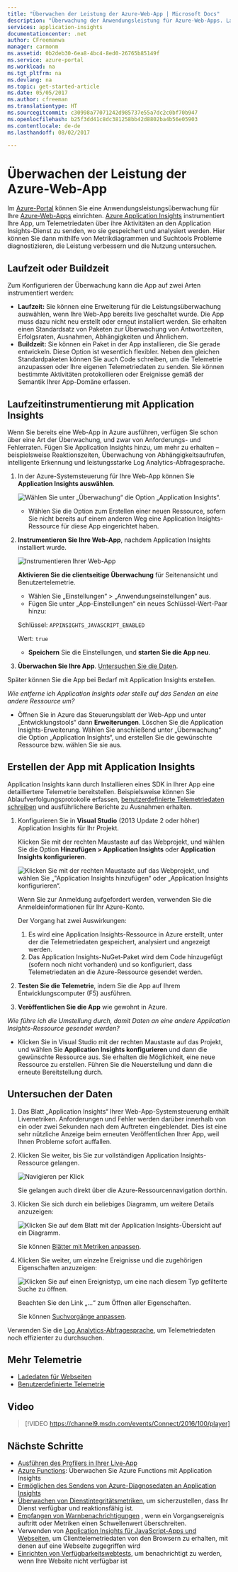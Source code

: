 ```yaml
---
title: "Überwachen der Leistung der Azure-Web-App | Microsoft Docs"
description: "Überwachung der Anwendungsleistung für Azure-Web-Apps. Ladezeit für Diagramme und Antwortzeit, Informationen zu den Abhängigkeiten und Festlegen von Benachrichtigungen zur Leistung."
services: application-insights
documentationcenter: .net
author: CFreemanwa
manager: carmonm
ms.assetid: 0b2deb30-6ea8-4bc4-8ed0-26765b85149f
ms.service: azure-portal
ms.workload: na
ms.tgt_pltfrm: na
ms.devlang: na
ms.topic: get-started-article
ms.date: 05/05/2017
ms.author: cfreeman
ms.translationtype: HT
ms.sourcegitcommit: c30998a77071242d985737e55a7dc2c0bf70b947
ms.openlocfilehash: b25f3dd41c8dc381258bb42d8802ba4b56e05903
ms.contentlocale: de-de
ms.lasthandoff: 08/02/2017

---
```

# <a name="monitor-azure-web-app-performance"></a>Überwachen der Leistung der Azure-Web-App
Im [Azure-Portal](https://portal.azure.com) können Sie eine Anwendungsleistungsüberwachung für Ihre [Azure-Web-Apps](../app-service-web/app-service-web-overview.md) einrichten. [Azure Application Insights](app-insights-overview.md) instrumentiert Ihre App, um Telemetriedaten über ihre Aktivitäten an den Application Insights-Dienst zu senden, wo sie gespeichert und analysiert werden. Hier können Sie dann mithilfe von Metrikdiagrammen und Suchtools Probleme diagnostizieren, die Leistung verbessern und die Nutzung untersuchen.

## <a name="run-time-or-build-time"></a>Laufzeit oder Buildzeit
Zum Konfigurieren der Überwachung kann die App auf zwei Arten instrumentiert werden:

* **Laufzeit:** Sie können eine Erweiterung für die Leistungsüberwachung auswählen, wenn Ihre Web-App bereits live geschaltet wurde. Die App muss dazu nicht neu erstellt oder erneut installiert werden. Sie erhalten einen Standardsatz von Paketen zur Überwachung von Antwortzeiten, Erfolgsraten, Ausnahmen, Abhängigkeiten und Ähnlichem. 
* **Buildzeit:** Sie können ein Paket in der App installieren, die Sie gerade entwickeln. Diese Option ist wesentlich flexibler. Neben den gleichen Standardpaketen können Sie auch Code schreiben, um die Telemetrie anzupassen oder Ihre eigenen Telemetriedaten zu senden. Sie können bestimmte Aktivitäten protokollieren oder Ereignisse gemäß der Semantik Ihrer App-Domäne erfassen. 

## <a name="run-time-instrumentation-with-application-insights"></a>Laufzeitinstrumentierung mit Application Insights
Wenn Sie bereits eine Web-App in Azure ausführen, verfügen Sie schon über eine Art der Überwachung, und zwar von Anforderungs- und Fehlerraten. Fügen Sie Application Insights hinzu, um mehr zu erhalten – beispielsweise Reaktionszeiten, Überwachung von Abhängigkeitsaufrufen, intelligente Erkennung und leistungsstarke Log Analytics-Abfragesprache. 

1. In der Azure-Systemsteuerung für Ihre Web-App können Sie **Application Insights auswählen**.
   
    ![Wählen Sie unter „Überwachung“ die Option „Application Insights“.](./media/app-insights-azure-web-apps/05-extend.png)
   
   * Wählen Sie die Option zum Erstellen einer neuen Ressource, sofern Sie nicht bereits auf einem anderen Weg eine Application Insights-Ressource für diese App eingerichtet haben.
2. **Instrumentieren Sie Ihre Web-App**, nachdem Application Insights installiert wurde. 
   
    ![Instrumentieren Ihrer Web-App](./media/app-insights-azure-web-apps/restart-web-app-for-insights.png)

   **Aktivieren Sie die clientseitige Überwachung** für Seitenansicht und Benutzertelemetrie.

   * Wählen Sie „Einstellungen“ > „Anwendungseinstellungen“ aus.
   * Fügen Sie unter „App-Einstellungen“ ein neues Schlüssel-Wert-Paar hinzu: 
   
    Schlüssel: `APPINSIGHTS_JAVASCRIPT_ENABLED` 
    
    Wert: `true`
   * **Speichern** Sie die Einstellungen, und **starten Sie die App neu**.
3. **Überwachen Sie Ihre App**.  [Untersuchen Sie die Daten](#explore-the-data).

Später können Sie die App bei Bedarf mit Application Insights erstellen.

*Wie entferne ich Application Insights oder stelle auf das Senden an eine andere Ressource um?*

* Öffnen Sie in Azure das Steuerungsblatt der Web-App und unter „Entwicklungstools“ dann **Erweiterungen**. Löschen Sie die Application Insights-Erweiterung. Wählen Sie anschließend unter „Überwachung“ die Option „Application Insights“, und erstellen Sie die gewünschte Ressource bzw. wählen Sie sie aus.

## <a name="build-the-app-with-application-insights"></a>Erstellen der App mit Application Insights
Application Insights kann durch Installieren eines SDK in Ihrer App eine detailliertere Telemetrie bereitstellen. Beispielsweise können Sie Ablaufverfolgungsprotokolle erfassen, [benutzerdefinierte Telemetriedaten schreiben](app-insights-api-custom-events-metrics.md) und ausführlichere Berichte zu Ausnahmen erhalten.

1. Konfigurieren Sie in **Visual Studio** (2013 Update 2 oder höher) Application Insights für Ihr Projekt.

    Klicken Sie mit der rechten Maustaste auf das Webprojekt, und wählen Sie die Option **Hinzufügen > Application Insights** oder **Application Insights konfigurieren**.
   
    ![Klicken Sie mit der rechten Maustaste auf das Webprojekt, und wählen Sie „"Application Insights hinzufügen“ oder „Application Insights konfigurieren“.](./media/app-insights-azure-web-apps/03-add.png)
   
    Wenn Sie zur Anmeldung aufgefordert werden, verwenden Sie die Anmeldeinformationen für Ihr Azure-Konto.
   
    Der Vorgang hat zwei Auswirkungen:
   
   1. Es wird eine Application Insights-Ressource in Azure erstellt, unter der die Telemetriedaten gespeichert, analysiert und angezeigt werden.
   2. Das Application Insights-NuGet-Paket wird dem Code hinzugefügt (sofern noch nicht vorhanden) und so konfiguriert, dass Telemetriedaten an die Azure-Ressource gesendet werden.
2. **Testen Sie die Telemetrie**, indem Sie die App auf Ihrem Entwicklungscomputer (F5) ausführen.
3. **Veröffentlichen Sie die App** wie gewohnt in Azure. 

*Wie führe ich die Umstellung durch, damit Daten an eine andere Application Insights-Ressource gesendet werden?*

* Klicken Sie in Visual Studio mit der rechten Maustaste auf das Projekt, und wählen Sie **Application Insights konfigurieren** und dann die gewünschte Ressource aus. Sie erhalten die Möglichkeit, eine neue Ressource zu erstellen. Führen Sie die Neuerstellung und dann die erneute Bereitstellung durch.

## <a name="explore-the-data"></a>Untersuchen der Daten
1. Das Blatt „Application Insights“ Ihrer Web-App-Systemsteuerung enthält Livemetriken. Anforderungen und Fehler werden darüber innerhalb von ein oder zwei Sekunden nach dem Auftreten eingeblendet. Dies ist eine sehr nützliche Anzeige beim erneuten Veröffentlichen Ihrer App, weil Ihnen Probleme sofort auffallen.
2. Klicken Sie weiter, bis Sie zur vollständigen Application Insights-Ressource gelangen.

    ![Navigieren per Klick](./media/app-insights-azure-web-apps/view-in-application-insights.png)

    Sie gelangen auch direkt über die Azure-Ressourcennavigation dorthin.

1. Klicken Sie sich durch ein beliebiges Diagramm, um weitere Details anzuzeigen:
   
    ![Klicken Sie auf dem Blatt mit der Application Insights-Übersicht auf ein Diagramm.](./media/app-insights-azure-web-apps/07-dependency.png)
   
    Sie können [Blätter mit Metriken anpassen](app-insights-metrics-explorer.md).
2. Klicken Sie weiter, um einzelne Ereignisse und die zugehörigen Eigenschaften anzuzeigen:
   
    ![Klicken Sie auf einen Ereignistyp, um eine nach diesem Typ gefilterte Suche zu öffnen.](./media/app-insights-azure-web-apps/08-requests.png)
   
    Beachten Sie den Link „...“ zum Öffnen aller Eigenschaften.
   
    Sie können [Suchvorgänge anpassen](app-insights-diagnostic-search.md).

Verwenden Sie die [Log Analytics-Abfragesprache](app-insights-analytics-tour.md), um Telemetriedaten noch effizienter zu durchsuchen.

## <a name="more-telemetry"></a>Mehr Telemetrie

* [Ladedaten für Webseiten](app-insights-javascript.md)
* [Benutzerdefinierte Telemetrie](app-insights-api-custom-events-metrics.md)

## <a name="video"></a>Video

> [!VIDEO https://channel9.msdn.com/events/Connect/2016/100/player]

## <a name="next-steps"></a>Nächste Schritte
* [Ausführen des Profilers in Ihrer Live-App](app-insights-profiler.md)
* [Azure Functions](https://github.com/christopheranderson/azure-functions-app-insights-sample): Überwachen Sie Azure Functions mit Application Insights
* [Ermöglichen des Sendens von Azure-Diagnosedaten an Application Insights](app-insights-azure-diagnostics.md)
* [Überwachen von Dienstintegritätsmetriken](../monitoring-and-diagnostics/insights-how-to-customize-monitoring.md), um sicherzustellen, dass Ihr Dienst verfügbar und reaktionsfähig ist.
* [Empfangen von Warnbenachrichtigungen](../monitoring-and-diagnostics/insights-receive-alert-notifications.md) , wenn ein Vorgangsereignis auftritt oder Metriken einen Schwellenwert überschreiten.
* Verwenden von [Application Insights für JavaScript-Apps und Webseiten](app-insights-javascript.md), um Clienttelemetriedaten von den Browsern zu erhalten, mit denen auf eine Webseite zugegriffen wird
* [Einrichten von Verfügbarkeitswebtests](app-insights-monitor-web-app-availability.md), um benachrichtigt zu werden, wenn Ihre Website nicht verfügbar ist


